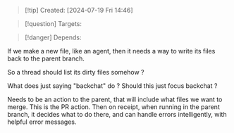 
>[!tip] Created: [2024-07-19 Fri 14:46]

>[!question] Targets: 

>[!danger] Depends: 

If we make a new file, like an agent, then it needs a way to write its files back to the parent branch.

So a thread should list its dirty files somehow ?

What does just saying "backchat" do ?  Should this just focus backchat ?

Needs to be an action to the parent, that will include what files we want to merge.  This is the PR action.  Then on receipt, when running in the parent branch, it decides what to do there, and can handle errors intelligently, with helpful error messages.